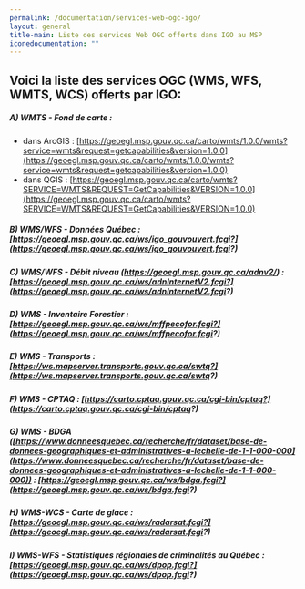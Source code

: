 ```yaml
---
permalink: /documentation/services-web-ogc-igo/
layout: general
title-main: Liste des services Web OGC offerts dans IGO au MSP
iconedocumentation: ""
---
```


## Voici la liste des services OGC (WMS, WFS, WMTS, WCS) offerts par IGO:

<a id="a"></a>
##### A) [<span class="octicon octicon-link"></span>](#a)WMTS - Fond de carte : 
+ dans ArcGIS : [https://geoegl.msp.gouv.qc.ca/carto/wmts/1.0.0/wmts?service=wmts&request=getcapabilities&version=1.0.0](https://geoegl.msp.gouv.qc.ca/carto/wmts/1.0.0/wmts?service=wmts&request=getcapabilities&version=1.0.0)
+ dans QGIS : [https://geoegl.msp.gouv.qc.ca/carto/wmts?SERVICE=WMTS&REQUEST=GetCapabilities&VERSION=1.0.0](https://geoegl.msp.gouv.qc.ca/carto/wmts?SERVICE=WMTS&REQUEST=GetCapabilities&VERSION=1.0.0)

<a id="b"></a>
##### B) [<span class="octicon octicon-link"></span>](#b)WMS/WFS - Données Québec : [https://geoegl.msp.gouv.qc.ca/ws/igo_gouvouvert.fcgi?](https://geoegl.msp.gouv.qc.ca/ws/igo_gouvouvert.fcgi?)

<a id="c"></a>
##### C) [<span class="octicon octicon-link"></span>](#c)WMS/WFS - Débit niveau (https://geoegl.msp.gouv.qc.ca/adnv2/) : [https://geoegl.msp.gouv.qc.ca/ws/adnInternetV2.fcgi?](https://geoegl.msp.gouv.qc.ca/ws/adnInternetV2.fcgi?)

<a id="d"></a>
##### D) [<span class="octicon octicon-link"></span>](#d)WMS - Inventaire Forestier : [https://geoegl.msp.gouv.qc.ca/ws/mffpecofor.fcgi?](https://geoegl.msp.gouv.qc.ca/ws/mffpecofor.fcgi?)

<a id="e"></a>
##### E) [<span class="octicon octicon-link"></span>](#e)WMS - Transports : [https://ws.mapserver.transports.gouv.qc.ca/swtq?](https://ws.mapserver.transports.gouv.qc.ca/swtq?) 

<a id="f"></a>
##### F) [<span class="octicon octicon-link"></span>](#f)WMS - CPTAQ : [https://carto.cptaq.gouv.qc.ca/cgi-bin/cptaq?](https://carto.cptaq.gouv.qc.ca/cgi-bin/cptaq?)  

<a id="g"></a>
##### G) [<span class="octicon octicon-link"></span>](#g)WMS - BDGA ([https://www.donneesquebec.ca/recherche/fr/dataset/base-de-donnees-geographiques-et-administratives-a-lechelle-de-1-1-000-000](https://www.donneesquebec.ca/recherche/fr/dataset/base-de-donnees-geographiques-et-administratives-a-lechelle-de-1-1-000-000)) : [https://geoegl.msp.gouv.qc.ca/ws/bdga.fcgi?](https://geoegl.msp.gouv.qc.ca/ws/bdga.fcgi?) 

<a id="h"></a>
##### H) [<span class="octicon octicon-link"></span>](#h)WMS-WCS - Carte de glace : [https://geoegl.msp.gouv.qc.ca/ws/radarsat.fcgi?](https://geoegl.msp.gouv.qc.ca/ws/radarsat.fcgi?) 

<a id="i"></a>
##### I) [<span class="octicon octicon-link"></span>](#i)WMS-WFS - Statistiques régionales de criminalités au Québec  : [https://geoegl.msp.gouv.qc.ca/ws/dpop.fcgi?](https://geoegl.msp.gouv.qc.ca/ws/dpop.fcgi?) 

